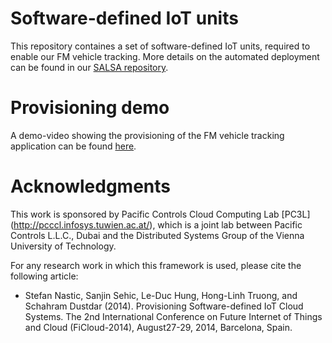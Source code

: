 Software-defined IoT units
===
This repository containes a set of software-defined IoT units, required to enable our FM vehicle tracking.
More details on the automated deployment can be found in our [SALSA repository](https://github.com/tuwiendsg/SALSA/).

Provisioning demo
=======
A demo-video showing the provisioning of the FM vehicle tracking application can be found [here](https://www.youtube.com/watch?v=81pWzggSaMM).

Acknowledgments 
=====
This work is sponsored by Pacific Controls Cloud Computing Lab [PC3L] (http://pcccl.infosys.tuwien.ac.at/), which is a joint lab between Pacific Controls L.L.C., Dubai and the Distributed Systems Group of the Vienna University of Technology.


For any research work in which this framework is used, please cite the following article:

- Stefan Nastic, Sanjin Sehic, Le-Duc Hung, Hong-Linh Truong, and Schahram Dustdar (2014). Provisioning Software-defined IoT Cloud Systems. The 2nd International Conference on Future Internet of Things and Cloud (FiCloud-2014), August27-29, 2014, Barcelona, Spain.


